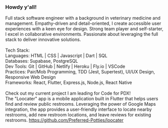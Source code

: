 ### Howdy y'all!

Full stack software engineer with a background in veterinary medicine and management. Empathy-driven and detail-oriented, I create accessible user experiences with a keen eye for design. Strong team player and self-starter, I excel in collaborative environments. Passionate about leveraging the full stack to deliver innovative solutions.
<br>
<br>
Tech Stack:
<br>
Languages: HTML | CSS | Javascript | Dart | SQL
<br>
Databases: Supabase, PostgreSQL
<br>
Dev Tools: Git | GitHub | Netlify | Heroku | Fly.io | VSCode
<br>
Practices: Pair/Mob Programming, TDD (Jest, Supertest), UI/UX Design, Responsive Web Design
<br>
Frameworks: React, Flutter, Express.js, Node.js, React Native
<br>
<br>
Check out my current project I am leading for Code for PDX!
<br>
The "Loocater" app is a mobile application built in Flutter that helps users find and review public restrooms. Leveraging the power of Google Maps integration, the app provides a user-friendly interface to locate nearby restrooms, add new restroom locations, and leave reviews for existing restrooms.
https://github.com/Preferred-Potties/loocater
